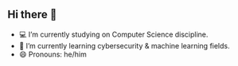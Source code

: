 ## Hi there 👋

- 💻 I’m currently studying on Computer Science discipline.
- 🌱 I’m currently learning cybersecurity & machine learning fields.
- 😄 Pronouns: he/him


